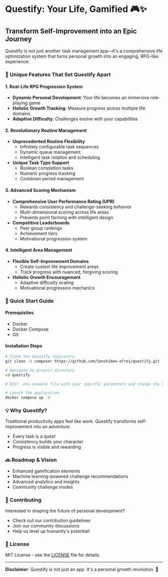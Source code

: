 # Questify: Your Life, Gamified 🎮✨

## Transform Self-Improvement into an Epic Journey

Questify is not just another task management app—it's a comprehensive life optimization system that turns personal growth into an engaging, RPG-like experience.

### 🌟 Unique Features That Set Questify Apart

#### 1. Real-Life RPG Progression System
- **Dynamic Personal Development**: Your life becomes an immersive role-playing game
- **Holistic Growth Tracking**: Measure progress across multiple life domains
- **Adaptive Difficulty**: Challenges evolve with your capabilities

#### 2. Revolutionary Routine Management
- **Unprecedented Routine Flexibility**
  - Infinitely configurable task sequences
  - Dynamic queue management
  - Intelligent task rotation and scheduling
- **Unique Task Type Support**
  - Boolean completion tasks
  - Numeric progress tracking
  - Cooldown period management

#### 3. Advanced Scoring Mechanism
- **Comprehensive User Performance Rating (UPR)**
  - Rewards consistency and challenge-seeking behavior
  - Multi-dimensional scoring across life areas
  - Prevents point farming with intelligent design
- **Competitive Leaderboards**
  - Peer group rankings
  - Achievement tiers
  - Motivational progression system

#### 4. Intelligent Area Management
- **Flexible Self-Improvement Domains**
  - Create custom life improvement areas
  - Track progress with nuanced, forgiving scoring
- **Holistic Growth Encouragement**
  - Adaptive difficulty scaling
  - Motivational progression mechanics

### 🚀 Quick Start Guide

#### Prerequisites
- Docker
- Docker Compose
- Git

#### Installation Steps

```bash
# Clone the Questify repository
git clone -b composer https://github.com/Senshiben-efrei/questify.git

# Navigate to project directory
cd questify 

# Edit .env.example file with your specific parameters and change the name of the file to .env

# Launch the application
docker compose up -d
```

### 💡 Why Questify?

Traditional productivity apps feel like work. Questify transforms self-improvement into an adventure:
- Every task is a quest
- Consistency builds your character
- Progress is visible and rewarding

### 🔜 Roadmap & Vision
- Enhanced gamification elements
- Machine learning-powered challenge recommendations
- Advanced analytics and insights
- Community challenge modes

### 🤝 Contributing
Interested in shaping the future of personal development? 
- Check out our contribution guidelines
- Join our community discussions
- Help us level up humanity's potential!

### 📄 License
MIT License - see the [LICENSE](LICENSE) file for details.

---

**Disclaimer**: Questify is not just an app. It's a personal growth revolution. 🚀